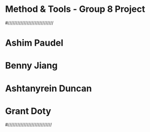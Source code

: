 # Method & Tools - Group 8 Project
#/////////////////////////////
# Ashim Paudel
# Benny Jiang
# Ashtanyrein Duncan
# Grant Doty
#////////////////////////////
